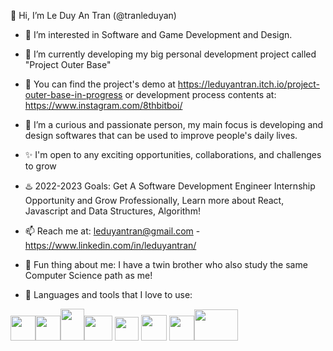 👋 Hi, I’m Le Duy An Tran (@tranleduyan)
- 👀 I’m interested in Software and Game Development and Design.  
- 🌱 I’m currently developing my big personal development project called "Project Outer Base" 
- 📌 You can find the project's demo at https://leduyantran.itch.io/project-outer-base-in-progress or development process contents at: https://www.instagram.com/8thbitboi/
- 💞️ I’m a curious and passionate person, my main focus is developing and design softwares that can be used to improve people's daily lives.
- ✨ I'm open to any exciting opportunities, collaborations, and challenges to grow
- ♨️ 2022-2023 Goals: Get A Software Development Engineer Internship Opportunity and Grow Professionally, Learn more about React, Javascript and Data Structures, Algorithm!
- 📫 Reach me at: leduyantran@gmail.com - https://www.linkedin.com/in/leduyantran/
- 🔸 Fun thing about me: I have a twin brother who also study the same Computer Science path as me! 

- 📜 Languages and tools that I love to use:

 <img src="https://user-images.githubusercontent.com/114903308/194729202-7cfb2e15-0388-447d-9ed4-7b68711cf6c7.png" width=40 height=40><img src="https://user-images.githubusercontent.com/114903308/197463194-a8469afc-53ac-4011-b894-abb15ec123a8.png" width=40 height=40><img src="https://user-images.githubusercontent.com/114903308/194729144-767bb520-bca1-4469-8112-0fada5b351f7.png" width=38 height=51><img src="https://user-images.githubusercontent.com/114903308/199930006-aef3fdc9-e052-4ccb-ae73-ecb77e1bcbf5.png" width=45 height=40> <img src="https://user-images.githubusercontent.com/114903308/194729359-c83abd5a-eaa1-4562-9b13-ca93fa3504f9.png" width=38 height=38> <img src="https://user-images.githubusercontent.com/114903308/194729447-a1536b7e-d441-4bbc-92b9-614e25a9fabc.png" width=41 height=41> <img src="https://user-images.githubusercontent.com/114903308/194729544-b0171b39-318e-46b9-a506-09553312e9aa.png" width=40 height=40><img src="https://user-images.githubusercontent.com/114903308/200046969-53bc1c53-be46-4914-9ada-856be80cf814.png" width=70 height=50> 





<!---
tranleduyan/tranleduyan is a ✨ special ✨ repository because its `README.md` (this file) appears on your GitHub profile.
You can click the Preview link to take a look at your changes.
--->
